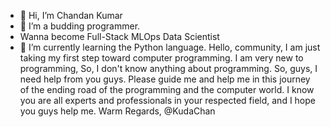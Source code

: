 - 👋 Hi, I’m Chandan Kumar
- 👀 I’m a budding programmer.
- Wanna become Full-Stack MLOps Data Scientist
- 🌱 I’m currently learning the Python language.
Hello, community,
I am just taking my first step toward computer programming. I am very new to programming, So, I don't know anything about programming. 
So, guys, I need help from you guys. Please guide me and help me in this journey of the ending road of the programming and the computer world.
I know you are all experts and professionals in your respected field, and I hope you guys help me. 
Warm Regards,
@KudaChan
